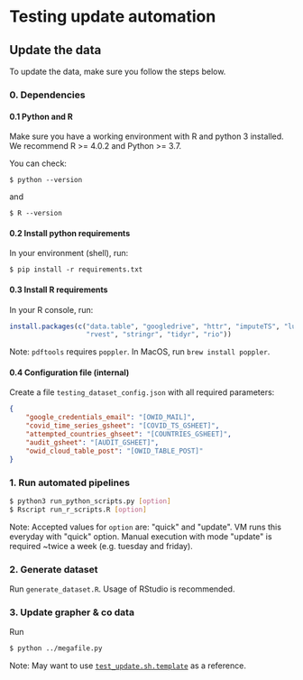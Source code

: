 # Testing update automation


## Update the data

To update the data, make sure you follow the steps below.

### 0. Dependencies


#### 0.1 Python and R
Make sure you have a working environment with R and python 3 installed. We recommend R >= 4.0.2 and Python >= 3.7.

You can check:

```
$ python --version
```
and
```
$ R --version
```

#### 0.2 Install python requirements
In your environment (shell), run:

```
$ pip install -r requirements.txt
```

#### 0.3 Install R requirements
In your R console, run:

```r
install.packages(c("data.table", "googledrive", "httr", "imputeTS", "lubridate", "pdftools", "retry", "rjson", 
                   "rvest", "stringr", "tidyr", "rio"))
```

Note: `pdftools` requires `poppler`. In MacOS, run `brew install poppler`.
#### 0.4 Configuration file (internal)

Create a file `testing_dataset_config.json` with all required parameters:

```json
{
    "google_credentials_email": "[OWID_MAIL]",
    "covid_time_series_gsheet": "[COVID_TS_GSHEET]",
    "attempted_countries_ghseet": "[COUNTRIES_GSHEET]",
    "audit_gsheet": "[AUDIT_GSHEET]",
    "owid_cloud_table_post": "[OWID_TABLE_POST]"
}
```

### 1. Run automated pipelines

```bash
$ python3 run_python_scripts.py [option]
$ Rscript run_r_scripts.R [option]
```

Note: Accepted values for `option` are: "quick" and "update". VM runs this everyday with "quick" option. Manual
execution with mode "update" is required ~twice a week (e.g. tuesday and friday).

### 2. Generate dataset

Run `generate_dataset.R`. Usage of RStudio is recommended.

### 3. Update grapher & co data

Run

```bash
$ python ../megafile.py
```

Note: May want to use [`test_update.sh.template`](test_update.sh.template) as a reference.